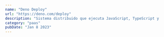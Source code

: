 ```yaml
---
name: "Deno Deploy"
url: "https://deno.com/deploy"
description: "Sistema distribuido que ejecuta JavaScript, TypeScript y WebAssembly en el edge, en todo el mundo"
category: "paas"
pubDate: "Jan 8 2023"
---
```

